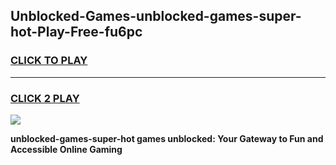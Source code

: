 
## Unblocked-Games-unblocked-games-super-hot-Play-Free-fu6pc
<h3>
<a href="https://premium76.site?title=unblocked-games-super-hot&ref=10A">CLICK TO PLAY</a></h3>
<hr>

<h3>
<a href="https://premium76.site?title=unblocked-games-super-hot&ref=10A">CLICK 2 PLAY</a>
  
</h3>

<a href="https://premium76.site?title=unblocked-games-super-hot&ref=10A"><img src="https://clearcache.store/games.png"></a>


**unblocked-games-super-hot games unblocked: Your Gateway to Fun and Accessible Online Gaming**
